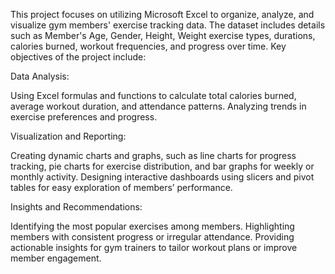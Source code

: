 This project focuses on utilizing Microsoft Excel to organize, analyze, and visualize gym members' exercise tracking data. The dataset includes details such as Member's Age, Gender, Height, Weight  exercise types, durations, calories burned, workout frequencies, and progress over time. Key objectives of the project include:


Data Analysis:

Using Excel formulas and functions  to calculate total calories burned, average workout duration, and attendance patterns.
Analyzing trends in exercise preferences and progress.

Visualization and Reporting:

Creating dynamic charts and graphs, such as line charts for progress tracking, pie charts for exercise distribution, and bar graphs for weekly or monthly activity.
Designing interactive dashboards using slicers and pivot tables for easy exploration of members’ performance.

Insights and Recommendations:

Identifying the most popular exercises among members.
Highlighting members with consistent progress or irregular attendance.
Providing actionable insights for gym trainers to tailor workout plans or improve member engagement.
